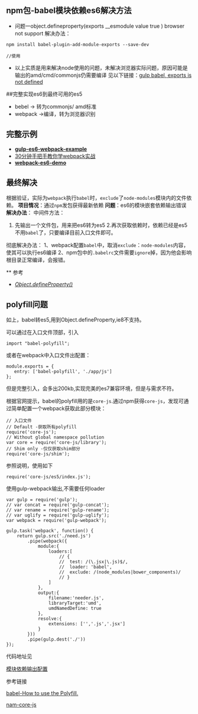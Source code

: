 ## npm包-babel模块依赖es6解决方法



* 问题一object.defineproperty(exports __esmodule value true ) browser not support
  解决办法：

```
npm install babel-plugin-add-module-exports --save-dev

//使用

```
* 以上实质是用来解决node使用的问题，未解决浏览器实际问题，原因可能是输出的amd/cmd/commonjs仍需要编译
  见以下链接：[gulp babel, exports is not defined](http://stackoverflow.com/questions/33294705/gulp-babel-exports-is-not-defined)

##完整实现es6到最终可用的es5
* bebel -> 转为commonjs/ amd标准
* webpack ->编译，转为浏览器识别

## 完整示例
* **[gulp-es6-webpack-example](https://github.com/tiagorg/gulp-es6-webpack-example)**
* [30分钟手把手教你学webpack实战](http://www.cnblogs.com/tugenhua0707/p/4793265.html)
* **[webpack-es6-demo](https://github.com/rauschma/webpack-es6-demo)**

## 最终解决
根据验证，实际为`webpack`执行`babel`时，`exclude`了`node-modules`模块内的文件依赖。
**项目情况**：通过`npm`发包获得最新依赖
**问题**：es6的模块嵌套依赖输出错误
**解决办法**：
中间件方法：
1. 先输出一个文件包，用来把es6转为es5
   2.再次获取依赖时，依赖已经是es5不用`babel`了，只要编译目前入口文件即可。

彻底解决办法：
1、webpack配置`babel`中，取消`exclude`：`node-modules`内容，使其可以执行es6编译
2、npm包中的`.babelrc`文件需要`ignore`掉，因为他会影响根目录正常编译，会报错。

** 参考
* [*Object.defineProperty()*](https://developer.mozilla.org/en-US/docs/Web/JavaScript/Reference/Global_Objects/Object/defineProperties)



## polyfill问题

如上，babel转es5,用到Object.defineProperty,ie8不支持。

可以通过在入口文件顶部，引入

```
import "babel-polyfill";
```

或者在webpack中入口文件出配置：

```
module.exports = {
   entry: ['babel-polyfill', './app/js']
};
```

但是完整引入，会多出200kb,实现完美的es7兼容环境，但是与需求不符。

根据官网提示，babel的polyfill用的是`core-js`.通过npm获得`core-js`，发现可通过简单配置一个webpack获取此部分模块：

```
// 入口文件
// Default -获取所有polyfill
require('core-js');
// Without global namespace pollution 
var core = require('core-js/library');
// Shim only -仅仅获取shim部分
require('core-js/shim'); 
```

参照说明，使用如下

```
require('core-js/es5/index.js');
```

使用gulp-webpack输出,不需要任何loader

```
var gulp = require('gulp');
// var concat = require('gulp-concat');
// var rename = require('gulp-rename');
// var uglify = require('gulp-uglify');
var webpack = require('gulp-webpack');

gulp.task('webpack', function() {
	return gulp.src('./need.js')
		.pipe(webpack({
			module:{
				loaders:[
					// {
					// 	test: /(\.jsx|\.js)$/,
					// 	loader: 'babel',
					// 	exclude: /(node_modules|bower_components)/ 
					// }
				]				
			},
			output:{
				filename:'needer.js',
				libraryTarget:'umd',
				umdNamedDefine: true
			},
			resolve:{
				extensions: ['','.js','.jsx']
			}
		}))
		.pipe(gulp.dest('./'))
});
```

代码地址见

[模块依赖输出配置](https://github.com/onvno/codesnippets/tree/master/module%E4%BE%9D%E8%B5%96%E8%BE%93%E5%87%BA)



参考链接

[babel-How to use the Polyfill.](https://babeljs.io/docs/usage/polyfill/)

[nam-core-js](https://www.npmjs.com/package/core-js)